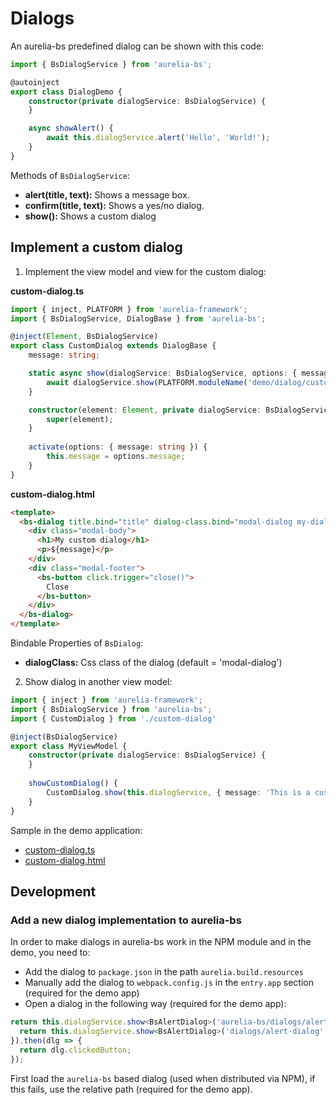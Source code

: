 # Dialogs

An aurelia-bs predefined dialog can be shown with this code:

```typescript
import { BsDialogService } from 'aurelia-bs';

@autoinject
export class DialogDemo {
    constructor(private dialogService: BsDialogService) {
    }

    async showAlert() {
        await this.dialogService.alert('Hello', 'World!');
    }
}
```

Methods of `BsDialogService`:

- **alert(title, text):** Shows a message box. 
- **confirm(title, text):** Shows a yes/no dialog.
- **show():** Shows a custom dialog

## Implement a custom dialog

1. Implement the view model and view for the custom dialog:

**custom-dialog.ts**

```typescript
import { inject, PLATFORM } from 'aurelia-framework';
import { BsDialogService, DialogBase } from 'aurelia-bs';

@inject(Element, BsDialogService)
export class CustomDialog extends DialogBase {
    message: string;

    static async show(dialogService: BsDialogService, options: { message: string }) {
        await dialogService.show(PLATFORM.moduleName('demo/dialog/custom-dialog'), options);
    }

    constructor(element: Element, private dialogService: BsDialogService) {
        super(element);
    }
    
    activate(options: { message: string }) {
        this.message = options.message;
    }
}
```

**custom-dialog.html**

```html
<template>
  <bs-dialog title.bind="title" dialog-class.bind="modal-dialog my-dialog-class">
    <div class="modal-body">
      <h1>My custom dialog</h1>
      <p>${message}</p>
    </div>
    <div class="modal-footer">
      <bs-button click.trigger="close()">
        Close
      </bs-button>
    </div>
  </bs-dialog>
</template>
```

Bindable Properties of `BsDialog`:
- **dialogClass:** Css class of the dialog (default = 'modal-dialog')

2. Show dialog in another view model:

```typescript
import { inject } from 'aurelia-framework';
import { BsDialogService } from 'aurelia-bs';
import { CustomDialog } from './custom-dialog'

@inject(BsDialogService)
export class MyViewModel {
    constructor(private dialogService: BsDialogService) {
    }
    
    showCustomDialog() {
        CustomDialog.show(this.dialogService, { message: 'This is a custom dialog.' });
    }
}
```

Sample in the demo application:

- [custom-dialog.ts](https://github.com/RSuter/aurelia-bs/blob/master/src/demo/dialog/custom-dialog.ts)
- [custom-dialog.html](https://github.com/RSuter/aurelia-bs/blob/master/src/demo/dialog/custom-dialog.html)

## Development

### Add a new dialog implementation to aurelia-bs

In order to make dialogs in aurelia-bs work in the NPM module and in the demo, you need to: 

- Add the dialog to `package.json` in the path `aurelia.build.resources`
- Manually add the dialog to `webpack.config.js` in the `entry.app` section (required for the demo app)
- Open a dialog in the following way (required for the demo app): 

```typescript
return this.dialogService.show<BsAlertDialog>('aurelia-bs/dialogs/alert-dialog', options).catch(() => {
  return this.dialogService.show<BsAlertDialog>('dialogs/alert-dialog', options);
}).then(dlg => {
  return dlg.clickedButton;
});
```

First load the `aurelia-bs` based dialog (used when distributed via NPM), if this fails, use the relative path (required for the demo app). 
